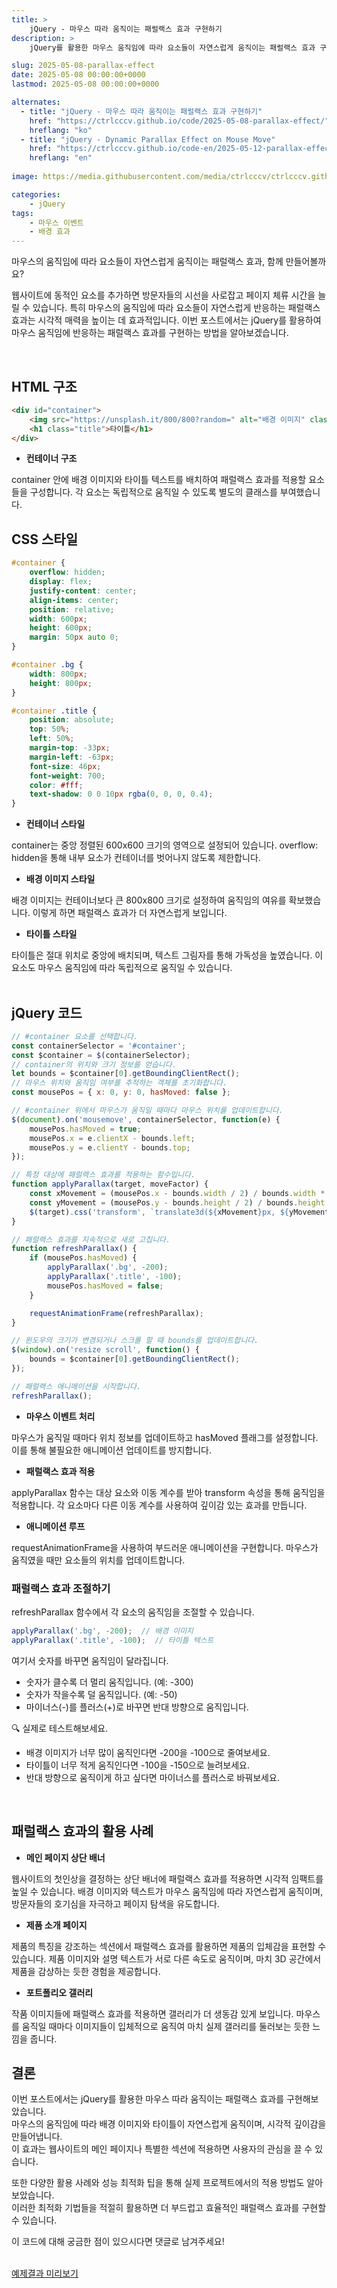 ```yaml
---
title: >
    jQuery - 마우스 따라 움직이는 패럴랙스 효과 구현하기
description: >  
    jQuery를 활용한 마우스 움직임에 따라 요소들이 자연스럽게 움직이는 패럴랙스 효과 구현 방법을 자세히 소개합니다.

slug: 2025-05-08-parallax-effect
date: 2025-05-08 00:00:00+0000
lastmod: 2025-05-08 00:00:00+0000

alternates:
  - title: "jQuery - 마우스 따라 움직이는 패럴랙스 효과 구현하기"
    href: "https://ctrlcccv.github.io/code/2025-05-08-parallax-effect/"
    hreflang: "ko"
  - title: "jQuery - Dynamic Parallax Effect on Mouse Move"
    href: "https://ctrlcccv.github.io/code-en/2025-05-12-parallax-effect/"
    hreflang: "en"
    
image: https://media.githubusercontent.com/media/ctrlcccv/ctrlcccv.github.io/master/assets/img/post/2025-05-08-parallax-effect.webp

categories:
    - jQuery
tags:
    - 마우스 이벤트
    - 배경 효과
---
```

마우스의 움직임에 따라 요소들이 자연스럽게 움직이는 패럴랙스 효과, 함께 만들어볼까요?

웹사이트에 동적인 요소를 추가하면 방문자들의 시선을 사로잡고 페이지 체류 시간을 늘릴 수 있습니다. 특히 마우스의 움직임에 따라 요소들이 자연스럽게 반응하는 패럴랙스 효과는 시각적 매력을 높이는 데 효과적입니다. 이번 포스트에서는 jQuery를 활용하여 마우스 움직임에 반응하는 패럴랙스 효과를 구현하는 방법을 알아보겠습니다.


<div class="ads_wrap">
<ins class="adsbygoogle"
     style="display:block; text-align:center;"
     data-ad-layout="in-article"
     data-ad-format="fluid"
     data-ad-client="ca-pub-8535540836842352"
     data-ad-slot="2974559225"></ins>
<script>
     (adsbygoogle = window.adsbygoogle || []).push({});
</script>
</div>

<br>

## HTML 구조

```html
<div id="container">
    <img src="https://unsplash.it/800/800?random=" alt="배경 이미지" class="bg">
    <h1 class="title">타이틀</h1>
</div>
```

* **컨테이너 구조**  
<span class="txt">
container 안에 배경 이미지와 타이틀 텍스트를 배치하여 패럴랙스 효과를 적용할 요소들을 구성합니다.  
각 요소는 독립적으로 움직일 수 있도록 별도의 클래스를 부여했습니다.
</span>

<br>

## CSS 스타일

```css
#container { 
    overflow: hidden; 
    display: flex; 
    justify-content: center; 
    align-items: center; 
    position: relative; 
    width: 600px; 
    height: 600px; 
    margin: 50px auto 0; 
} 

#container .bg { 
    width: 800px; 
    height: 800px; 
} 

#container .title {
    position: absolute;
    top: 50%;
    left: 50%;
    margin-top: -33px;
    margin-left: -63px;
    font-size: 46px; 
    font-weight: 700;
    color: #fff; 
    text-shadow: 0 0 10px rgba(0, 0, 0, 0.4); 
}
```

* **컨테이너 스타일**  
<span class="txt">
container는 중앙 정렬된 600x600 크기의 영역으로 설정되어 있습니다.  
overflow: hidden을 통해 내부 요소가 컨테이너를 벗어나지 않도록 제한합니다.
</span>

* **배경 이미지 스타일**  
<span class="txt">
배경 이미지는 컨테이너보다 큰 800x800 크기로 설정하여 움직임의 여유를 확보했습니다.  
이렇게 하면 패럴랙스 효과가 더 자연스럽게 보입니다.
</span>

* **타이틀 스타일**  
<span class="txt">
타이틀은 절대 위치로 중앙에 배치되며, 텍스트 그림자를 통해 가독성을 높였습니다.  
이 요소도 마우스 움직임에 따라 독립적으로 움직일 수 있습니다.
</span>


<div class="ads_wrap">
<ins class="adsbygoogle"
     style="display:block; text-align:center;"
     data-ad-layout="in-article"
     data-ad-format="fluid"
     data-ad-client="ca-pub-8535540836842352"
     data-ad-slot="2974559225"></ins>
<script>
     (adsbygoogle = window.adsbygoogle || []).push({});
</script>
</div>

<br>

## jQuery 코드

```js
// #container 요소를 선택합니다.
const containerSelector = '#container';
const $container = $(containerSelector);
// container의 위치와 크기 정보를 얻습니다.
let bounds = $container[0].getBoundingClientRect();
// 마우스 위치와 움직임 여부를 추적하는 객체를 초기화합니다.
const mousePos = { x: 0, y: 0, hasMoved: false };

// #container 위에서 마우스가 움직일 때마다 마우스 위치를 업데이트합니다.
$(document).on('mousemove', containerSelector, function(e) {
    mousePos.hasMoved = true;
    mousePos.x = e.clientX - bounds.left;
    mousePos.y = e.clientY - bounds.top;
});

// 특정 대상에 패럴랙스 효과를 적용하는 함수입니다.
function applyParallax(target, moveFactor) {
    const xMovement = (mousePos.x - bounds.width / 2) / bounds.width * moveFactor;
    const yMovement = (mousePos.y - bounds.height / 2) / bounds.height * moveFactor;
    $(target).css('transform', `translate3d(${xMovement}px, ${yMovement}px, 0)`);
}

// 패럴랙스 효과를 지속적으로 새로 고칩니다.
function refreshParallax() {
    if (mousePos.hasMoved) {
        applyParallax('.bg', -200);
        applyParallax('.title', -100);
        mousePos.hasMoved = false;
    }

    requestAnimationFrame(refreshParallax);
}

// 윈도우의 크기가 변경되거나 스크롤 할 때 bounds를 업데이트합니다.
$(window).on('resize scroll', function() {
    bounds = $container[0].getBoundingClientRect();
});

// 패럴랙스 애니메이션을 시작합니다.
refreshParallax();
```

* **마우스 이벤트 처리**  
<span class="txt">
마우스가 움직일 때마다 위치 정보를 업데이트하고 hasMoved 플래그를 설정합니다.  
이를 통해 불필요한 애니메이션 업데이트를 방지합니다.
</span>

* **패럴랙스 효과 적용**  
<span class="txt">
applyParallax 함수는 대상 요소와 이동 계수를 받아 transform 속성을 통해 움직임을 적용합니다.  
각 요소마다 다른 이동 계수를 사용하여 깊이감 있는 효과를 만듭니다.
</span>

* **애니메이션 루프**  
<span class="txt">
requestAnimationFrame을 사용하여 부드러운 애니메이션을 구현합니다.  
마우스가 움직였을 때만 요소들의 위치를 업데이트합니다.
</span>

<br>

### 패럴랙스 효과 조절하기
refreshParallax 함수에서 각 요소의 움직임을 조절할 수 있습니다.

```js
applyParallax('.bg', -200);  // 배경 이미지
applyParallax('.title', -100);  // 타이틀 텍스트
```

여기서 숫자를 바꾸면 움직임이 달라집니다.
- 숫자가 클수록 더 멀리 움직입니다. (예: -300)
- 숫자가 작을수록 덜 움직입니다. (예: -50)
- 마이너스(-)를 플러스(+)로 바꾸면 반대 방향으로 움직입니다.

🔍 실제로 테스트해보세요.
- 배경 이미지가 너무 많이 움직인다면 -200을 -100으로 줄여보세요.
- 타이틀이 너무 적게 움직인다면 -100을 -150으로 늘려보세요.
- 반대 방향으로 움직이게 하고 싶다면 마이너스를 플러스로 바꿔보세요.

<br>

## 패럴랙스 효과의 활용 사례

* **메인 페이지 상단 배너**  
<span class="txt">
웹사이트의 첫인상을 결정하는 상단 배너에 패럴랙스 효과를 적용하면 시각적 임팩트를 높일 수 있습니다.  
배경 이미지와 텍스트가 마우스 움직임에 따라 자연스럽게 움직이며, 방문자들의 호기심을 자극하고 페이지 탐색을 유도합니다.
</span>

* **제품 소개 페이지**  
<span class="txt">
제품의 특징을 강조하는 섹션에서 패럴랙스 효과를 활용하면 제품의 입체감을 표현할 수 있습니다.  
제품 이미지와 설명 텍스트가 서로 다른 속도로 움직이며, 마치 3D 공간에서 제품을 감상하는 듯한 경험을 제공합니다.
</span>

* **포트폴리오 갤러리**  
<span class="txt">
작품 이미지들에 패럴랙스 효과를 적용하면 갤러리가 더 생동감 있게 보입니다.  
마우스를 움직일 때마다 이미지들이 입체적으로 움직여 마치 실제 갤러리를 둘러보는 듯한 느낌을 줍니다.
</span>

<br>  

## 결론

이번 포스트에서는 jQuery를 활용한 마우스 따라 움직이는 패럴랙스 효과를 구현해보았습니다.  
마우스의 움직임에 따라 배경 이미지와 타이틀이 자연스럽게 움직이며, 시각적 깊이감을 만들어냅니다.  
이 효과는 웹사이트의 메인 페이지나 특별한 섹션에 적용하면 사용자의 관심을 끌 수 있습니다.

또한 다양한 활용 사례와 성능 최적화 팁을 통해 실제 프로젝트에서의 적용 방법도 알아보았습니다.  
이러한 최적화 기법들을 적절히 활용하면 더 부드럽고 효율적인 패럴랙스 효과를 구현할 수 있습니다.

이 코드에 대해 궁금한 점이 있으시다면 댓글로 남겨주세요!  

<br>

<div class="btn_wrap">
    <a href="https://ctrlcccv.github.io/ctrlcccv-demo/2025-05-08-parallax-effect/">예제결과 미리보기</a>
</div> 
